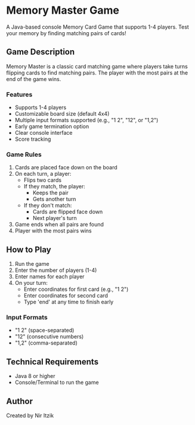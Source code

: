 # Memory Master Game

A Java-based console Memory Card Game that supports 1-4 players. Test your memory by finding matching pairs of cards!

## Game Description

Memory Master is a classic card matching game where players take turns flipping cards to find matching pairs. The player with the most pairs at the end of the game wins.

### Features

- Supports 1-4 players
- Customizable board size (default 4x4)
- Multiple input formats supported (e.g., "1 2", "12", or "1,2")
- Early game termination option
- Clear console interface
- Score tracking

### Game Rules

1. Cards are placed face down on the board
2. On each turn, a player:
   - Flips two cards
   - If they match, the player:
     - Keeps the pair
     - Gets another turn
   - If they don't match:
     - Cards are flipped face down
     - Next player's turn
3. Game ends when all pairs are found
4. Player with the most pairs wins

## How to Play

1. Run the game
2. Enter the number of players (1-4)
3. Enter names for each player
4. On your turn:
   - Enter coordinates for first card (e.g., "1 2")
   - Enter coordinates for second card
   - Type 'end' at any time to finish early

### Input Formats
- "1 2" (space-separated)
- "12" (consecutive numbers)
- "1,2" (comma-separated)

## Technical Requirements

- Java 8 or higher
- Console/Terminal to run the game

## Author

Created by Nir Itzik 

